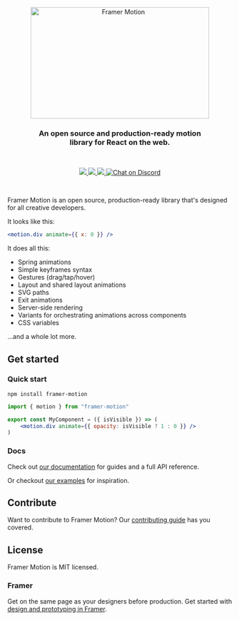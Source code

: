 <p align="center">
  <img src="https://static.framer.com/motion/motion-readme-4.gif" width="400" height="250" alt="Framer Motion" />
</p>

<h3 align="center">
  An open source and production-ready motion<br>library for React on the web.
</h3>

<br>

<p align="center">
  <a href="https://www.npmjs.com/package/framer-motion" target="_blank">
    <img src="https://img.shields.io/npm/v/framer-motion.svg?style=flat-square" />
  </a>
  <a href="https://www.npmjs.com/package/framer-motion" target="_blank">
  <img src="https://img.shields.io/npm/dm/framer-motion.svg?style=flat-square" />
  </a>
  <a href="https://twitter.com/framer" target="_blank">
  <img src="https://img.shields.io/twitter/follow/framer.svg?style=social&label=Follow"  />
  </a>
  <a href="https://discord.gg/DfkSpYe" target="_blank">
  <img src="https://img.shields.io/discord/308323056592486420.svg?logo=discord&logoColor=white" alt="Chat on Discord">
  </a>
</p>

<br>

Framer Motion is an open source, production-ready library that's designed for all creative developers.

It looks like this:

```jsx
<motion.div animate={{ x: 0 }} />
```

It does all this:

-   Spring animations
-   Simple keyframes syntax
-   Gestures (drag/tap/hover)
-   Layout and shared layout animations
-   SVG paths
-   Exit animations
-   Server-side rendering
-   Variants for orchestrating animations across components
-   CSS variables

...and a whole lot more.

## Get started

### Quick start

```
npm install framer-motion
```

```jsx
import { motion } from "framer-motion"

export const MyComponent = ({ isVisible }) => (
    <motion.div animate={{ opacity: isVisible ? 1 : 0 }} />
)
```

### Docs

Check out [our documentation](https://framer.com/api/motion) for guides and a full API reference.

Or checkout [our examples](https://framer.com/motion) for inspiration.

## Contribute

Want to contribute to Framer Motion? Our [contributing guide](https://github.com/framer/motion/blob/master/CONTRIBUTING.md) has you covered.

## License

Framer Motion is MIT licensed.

### Framer

Get on the same page as your designers before production. Get started with [design and prototyping in Framer](https://www.framer.com/).
